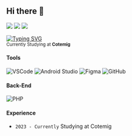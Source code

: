 ## Hi there 👋
<a href = "mailto:matheus.rosalobato@gmail.com"><img src="https://img.shields.io/badge/-Gmail-EA4335?style=flat&logo=gmail&logoColor=white" target="_blank"></a>
<a href="https://www.linkedin.com/in/matheus-lobato-50835834b/" target="_blank"><img src="https://img.shields.io/badge/-LinkedIn-%230077B5?style=flat&logo=linkedin&logoColor=white" target="_blank"></a>
<a><img src="https://komarev.com/ghpvc/?username=MatheusGazzinelli&style=flat"></a>


<a href="https://git.io/typing-svg">

  <img src="https://readme-typing-svg.demolab.com?font=Inter&weight=800&size=40&duration=2000&pause=3000&color=1F74F7&vCenter=true&repeat=false&random=false&width=410&height=43&lines=Matheus+Gazzinelli" alt="Typing SVG" />
</a>






<div>
  <sup>
    Currently Studying at 
    <strong>
     Cotemig 
    </strong>
  </sup>
</div>




  #### Tools
  ![VSCode](https://img.shields.io/badge/Visual_Studio_Code-0078D4?style=for-the-badge&logo=visual%20studio%20code&logoColor=white)
  ![Android Studio](https://img.shields.io/badge/Android_Studio-20232A?style=for-the-badge&logo=android%20studio&logoColor=3DDC84)
  ![Figma](https://img.shields.io/badge/figma-20232A?style=for-the-badge&logo=figma&logoColor=F24E1E)
    ![GitHub](https://img.shields.io/badge/GitHub-100000?style=for-the-badge&logo=github&logoColor=white)
  


 #### Back-End

  ![PHP](https://img.shields.io/badge/Php-777BB4?style=for-the-badge&logo=php&logoColor=white)

#### Experience
- `2023 - Currently`  Studying at Cotemig






<!--
**MatheusGazzinelli/MatheusGazzinelli** is a ✨ _special_ ✨ repository because its `README.md` (this file) appears on your GitHub profile.

Here are some ideas to get you started:

- 🔭 I’m currently working on ...
- 🌱 I’m currently learning ...
- 👯 I’m looking to collaborate on ...
- 🤔 I’m looking for help with ...
- 💬 Ask me about ...
- 📫 How to reach me: ...
- 😄 Pronouns: ...
- ⚡ Fun fact: ...
-->

